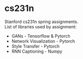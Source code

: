 # cs231n
Stanford cs231n spring assignments. <br />
List of libraries used by assignment: <br />
* GANs - Tensorflow & Pytorch <br />
* Network Visualization - Pytorch <br />
* Style Transfer - Pytorch <br />
* RNN Captioning - Numpy <br />
